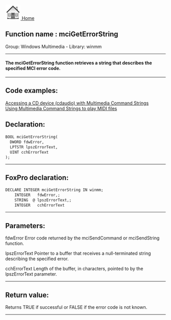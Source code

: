 [<img src="../../images/home.png"> Home ](https://github.com/VFPX/Win32API)  

## Function name : mciGetErrorString
Group: Windows Multimedia - Library: winmm    
***  


#### The mciGetErrorString function retrieves a string that describes the specified MCI error code. 
***  


## Code examples:
[Accessing a CD device (cdaudio) with Multimedia Command Strings](../../samples/sample_279.md)  
[Using Multimedia Command Strings to play MIDI files](../../samples/sample_538.md)  

## Declaration:
```foxpro  
BOOL mciGetErrorString(
  DWORD fdwError,
  LPTSTR lpszErrorText,
  UINT cchErrorText
);  
```  
***  


## FoxPro declaration:
```foxpro  
DECLARE INTEGER mciGetErrorString IN winmm;
	INTEGER   fdwError,;
	STRING  @ lpszErrorText,;
	INTEGER   cchErrorText  
```  
***  


## Parameters:
fdwError 
Error code returned by the mciSendCommand or mciSendString function. 

lpszErrorText 
Pointer to a buffer that receives a null-terminated string describing the specified error. 

cchErrorText 
Length of the buffer, in characters, pointed to by the lpszErrorText parameter.   
***  


## Return value:
Returns TRUE if successful or FALSE if the error code is not known.  
***  


